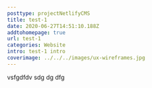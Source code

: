 ```yaml
---
posttype: projectNetlifyCMS
title: test-1
date: 2020-06-27T14:51:10.188Z
addtohomepage: true
url: test-1
categories: Website
intro: test-1 intro
coverimage: ../../../images/ux-wireframes.jpg
---
```

vsfgdfdv  sdg dg dfg